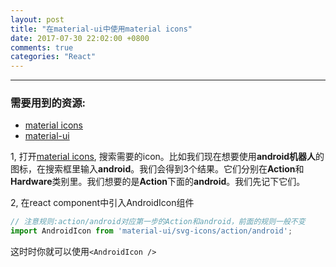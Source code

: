 ```yaml
---
layout: post
title: "在material-ui中使用material icons"
date: 2017-07-30 22:02:00 +0800
comments: true
categories: "React"
---
```


---

### 需要用到的资源:

* [material icons](https://material.io/icons/)
* [material-ui](http://www.material-ui.com/)

1, 打开[material icons](https://material.io/icons/), 搜索需要的icon。比如我们现在想要使用**android机器人**的图标，在搜索框里输入**android**。我们会得到3个结果。它们分别在**Action**和**Hardware**类别里。我们想要的是**Action**下面的**android**。我们先记下它们。

2, 在react component中引入AndroidIcon组件

```js
// 注意规则:action/android对应第一步的Action和android，前面的规则一般不变
import AndroidIcon from 'material-ui/svg-icons/action/android';
```

这时时你就可以使用`<AndroidIcon />`

